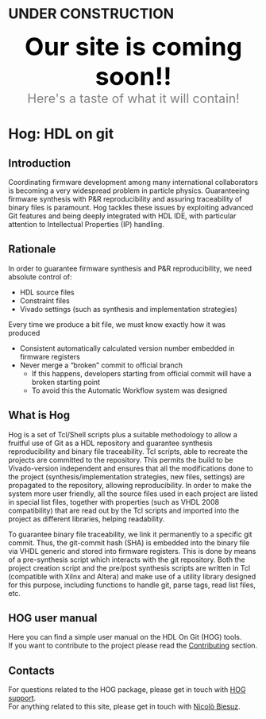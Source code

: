 # UNDER CONSTRUCTION

 <div style='text-align:center'>
   <b style='color:black;font-size:50px'> 
   	Our site is coming soon!!
   </b>
   <div style='color:gray;font-size:25px'>
   	Here's a taste of what it will contain!
   </div>
 </div>

# Hog: HDL on git

## Introduction
Coordinating firmware development among many international collaborators is becoming a very widespread problem in particle physics. Guaranteeing firmware synthesis with P&R reproducibility and assuring traceability of binary files is paramount. Hog tackles these issues by exploiting advanced Git features and being deeply integrated with HDL IDE, with particular attention to Intellectual Properties (IP) handling.

## Rationale
In order to guarantee firmware synthesis and P&R reproducibility, we need absolute control of:
- HDL source files
- Constraint files
- Vivado settings (such as synthesis and implementation strategies)

Every time we produce a bit file, we must know exactly how it was produced
- Consistent automatically calculated version number embedded in firmware registers
- Never merge a “broken” commit to official branch
	- If this happens, developers starting from official commit will have a broken starting point
	- To avoid this the Automatic Workflow system was designed

## What is Hog
Hog is a set of Tcl/Shell scripts plus a suitable methodology to allow a fruitful use of Git as a HDL repository and guarantee synthesis reproducibility and binary file traceability. Tcl scripts, able to recreate the projects are committed to the repository. This permits the build to be Vivado-version independent and ensures that all the modifications done to the project (synthesis/implementation strategies, new files, settings) are propagated to the repository, allowing reproducibility.
In order to make the system more user friendly, all the source files used in each project are listed in special list files, together with properties (such as VHDL 2008 compatibility) that are read out by the Tcl scripts and imported into the project as different libraries, helping readability.

To guarantee binary file traceability, we link it permanently to a specific git commit. Thus, the git-commit hash (SHA) is embedded into the binary file via VHDL generic and stored into firmware registers. This is done by means of a pre-synthesis script which interacts with the git repository. Both the project creation script and the pre/post synthesis scripts are written in Tcl (compatible with Xilnx and Altera) and make use of a utility library designed for this purpose, including functions to handle git, parse tags, read list files, etc.

## HOG user manual

Here you can find a simple user manual on the HDL On Git (HOG) tools.\
If you want to contribute to the project please read the [Contributing](../99-Contributing/index.md) section.

## Contacts

For questions related to the HOG package, please get in touch with [HOG support](mailto:hog@cern.ch).\
For anything related to this site, please get in touch with [Nicolò Biesuz](mailto:nbiesuz@cern.ch).

